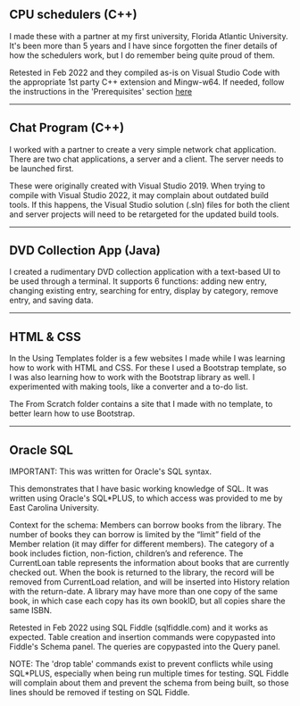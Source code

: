 ## CPU schedulers (C++)

I made these with a partner at my first university, Florida Atlantic University. It's been more than 5 years and I have since forgotten the finer details of how the schedulers work, but I do remember being quite proud of them.

Retested in Feb 2022 and they compiled as-is on Visual Studio Code with the appropriate 1st party C++ extension and Mingw-w64. If needed, follow the instructions in the 'Prerequisites' section [here](https://code.visualstudio.com/docs/cpp/config-mingw)

---

## Chat Program (C++)

I worked with a partner to create a very simple network chat application. There are two chat applications, a server and a client. The server needs to be launched first.

These were originally created with Visual Studio 2019. When trying to compile with Visual Studio 2022, it may complain about outdated build tools. If this happens, the Visual Studio solution (.sln) files for both the client and server projects will need to be retargeted for the updated build tools.

---

## DVD Collection App (Java)

I created a rudimentary DVD collection application with a text-based UI to be used through a terminal. It supports 6 functions: adding new entry, changing existing entry, searching for entry, display by category, remove entry, and saving data.

---

## HTML & CSS

In the Using Templates folder is a few websites I made while I was learning how to work with HTML and CSS. For these I used a Bootstrap template, so I was also learning how to work with the Bootstrap library as well. I experimented with making tools, like a converter and a to-do list.

The From Scratch folder contains a site that I made with no template, to better learn how to use Bootstrap.

---

## Oracle SQL

IMPORTANT: This was written for Oracle's SQL syntax.

This demonstrates that I have basic working knowledge of SQL. It was written using Oracle's SQL*PLUS, to which access was provided to me by East Carolina University.

Context for the schema: Members can borrow books from the library. The number of books they can borrow is limited by the “limit” field of the Member relation (it may differ for different members). The category of a book includes fiction, non-fiction, children’s and reference. The CurrentLoan table represents the information about books that are currently checked out. When the book is returned to the library, the record will be removed from CurrentLoad relation, and will be inserted into History relation with the return-date. A library may have more than one copy of the same book, in which case each copy has its own bookID, but all copies share the same ISBN.

Retested in Feb 2022 using SQL Fiddle (sqlfiddle.com) and it works as expected. Table creation and insertion commands were copypasted into Fiddle's Schema panel. The queries are copypasted into the Query panel.

NOTE: The 'drop table' commands exist to prevent conflicts while using SQL*PLUS, especially when being run multiple times for testing. SQL Fiddle will complain about them and prevent the schema from being built, so those lines should be removed if testing on SQL Fiddle.